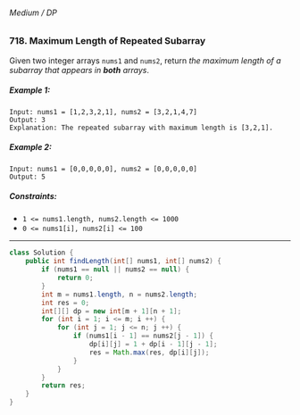 ###### Medium / DP

### 718. Maximum Length of Repeated Subarray

Given two integer arrays `nums1` and `nums2`, return _the maximum length of a subarray that appears in **both** arrays_.

 

##### Example 1:
```
Input: nums1 = [1,2,3,2,1], nums2 = [3,2,1,4,7]
Output: 3
Explanation: The repeated subarray with maximum length is [3,2,1].
```
##### Example 2:
```
Input: nums1 = [0,0,0,0,0], nums2 = [0,0,0,0,0]
Output: 5
``` 

##### Constraints:

- `1 <= nums1.length, nums2.length <= 1000`
- `0 <= nums1[i], nums2[i] <= 100`

***

```java
class Solution {
    public int findLength(int[] nums1, int[] nums2) {
        if (nums1 == null || nums2 == null) {
            return 0;
        }
        int m = nums1.length, n = nums2.length;
        int res = 0;
        int[][] dp = new int[m + 1][n + 1];
        for (int i = 1; i <= m; i ++) {
            for (int j = 1; j <= n; j ++) {
                if (nums1[i - 1] == nums2[j - 1]) {
                    dp[i][j] = 1 + dp[i - 1][j - 1];
                    res = Math.max(res, dp[i][j]);
                }
            }
        }
        return res;
    }
}
```
